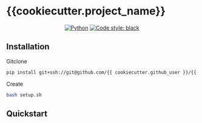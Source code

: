 #  {{cookiecutter.project_name}}

<p align="center">
    <a href="https://www.python.org/downloads/"><img alt="Python" src="https://img.shields.io/badge/python-{{ cookiecutter.python_version }}-blue.svg"></a>
    <a href="https://black.readthedocs.io/en/stable/"><img alt="Code style: black" src="https://img.shields.io/badge/code%20style-black-000000.svg"></a>
</p>


## Installation

Gitclone

```bash
pip install git+ssh://git@github.com/{{ cookiecutter.github_user }}/{{ cookiecutter.repository_name }}.git
```

Create

```bash
bash setup.sh
```

## Quickstart